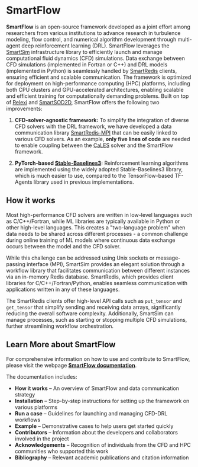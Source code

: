 # SmartFlow
**SmartFlow** is an open-source framework developed as a joint effort among researchers from various institutions to advance research in turbulence modeling, flow control, and numerical algorithm development through multi-agent deep reinforcement learning (DRL). SmartFlow leverages the [SmartSim](https://github.com/CrayLabs/SmartSim) infrastructure library to efficiently launch and manage computational fluid dynamics (CFD) simulations. Data exchange between CFD simulations (implemented in Fortran or C++) and DRL models (implemented in Python) is seamlessly handled by [SmartRedis](https://github.com/CrayLabs/SmartRedis) clients, ensuring efficient and scalable communication. The framework is optimized for deployment on high-performance computing (HPC) platforms, including both CPU clusters and GPU-accelerated architectures, enabling scalable and efficient training for computationally demanding problems. Built on top of [Relexi](https://github.com/flexi-framework/relexi) and [SmartSOD2D](https://github.com/b-fg/SmartSOD2D), SmartFlow offers the following two improvements:

1. **CFD-solver-agnostic framework:** To simplify the integration of diverse CFD solvers with the DRL framework, we have developed a data communication library [SmartRedis-MPI](https://github.com/soaringxmc/smartredis-mpi) that can be easily linked to various CFD solvers. As an example, **only five lines of code** are needed to enable coupling between the [CaLES](https://github.com/soaringxmc/CaLES) solver and the SmartFlow framework.

2. **PyTorch-based [Stable-Baselines3](https://stable-baselines3.readthedocs.io/en/master/):** Reinforcement learning algorithms are implemented using the widely adopted Stable-Baselines3 library, which is much easier to use, compared to the TensorFlow-based TF-Agents library used in previous implementations.

## How it works
Most high-performance CFD solvers are written in low-level languages such as C/C++/Fortran, while ML libraries are typically available in Python or other high-level languages. This creates a "two-language problem" when data needs to be shared across different processes - a common challenge during online training of ML models where continuous data exchange occurs between the model and the CFD solver.

While this challenge can be addressed using Unix sockets or message-passing interface (MPI), SmartSim provides an elegant solution through a workflow library that facilitates communication between different instances via an in-memory Redis database. SmartRedis, which provides client libraries for C/C++/Fortran/Python, enables seamless communication with applications written in any of these languages.

The SmartRedis clients offer high-level API calls such as `put_tensor` and `get_tensor` that simplify sending and receiving data arrays, significantly reducing the overall software complexity. Additionally, SmartSim can manage processes, such as starting or stopping multiple CFD simulations, further streamlining workflow orchestration.

## Learn More about SmartFlow

For comprehensive information on how to use and contribute to SmartFlow, please visit the webpage [**SmartFlow documentation**](https://smartflow.readthedocs.io/en/latest/).

The documentation includes:

- **How it works** – An overview of SmartFlow and data communication strategy  
- **Installation** – Step-by-step instructions for setting up the framework on various platforms  
- **Run a case** – Guidelines for launching and managing CFD-DRL workflows  
- **Example** – Demonstrative cases to help users get started quickly  
- **Contributors** – Information about the developers and collaborators involved in the project  
- **Acknowledgements** – Recognition of individuals from the CFD and HPC communities who supported this work 
- **Bibliography** – Relevant academic publications and citation information 